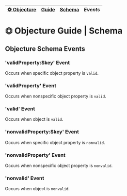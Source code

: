 | [❂ Objecture](../../../../README.md) | [Guide](../../index.md) | [Schema](../index.md) | *Events* |
| :-- | :-- | :-- | :-- |
# ⏣ Objecture Guide \| Schema

## Objecture Schema Events
### 'validProperty:$key' Event
Occurs when specific object property is `valid`.  
### 'validProperty' Event
Occurs when nonspecific object property is `valid`.  
### 'valid' Event
Occurs when object is `valid`.  
### 'nonvalidProperty:$key' Event
Occurs when specific object property is `nonvalid`.  
### 'nonvalidProperty' Event
Occurs when nonspecific object property is `nonvalid`.  
### 'nonvalid' Event
Occurs when object is `nonvalid`.  

